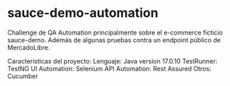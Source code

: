 # sauce-demo-automation
Challenge de QA Automation principalmente sobre el e-commerce ficticio sauce-demo.
Además de algunas pruebas contra un endpoint público de MercadoLibre.

Caracteristicas del proyecto:
Lenguaje: Java version 17.0.10
TestRunner: TestNG
UI Automation: Selenium
API Automation: Rest Assured
Otros: Cucumber

